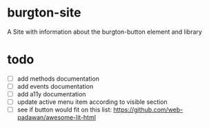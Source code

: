 # burgton-site
A Site with information about the burgton-button element and library


# todo
- [ ] add methods documentation
- [ ] add events documentation
- [ ] add a11y documentation
- [ ] update active menu item according to visible section
- [ ] see if button would fit on this list: https://github.com/web-padawan/awesome-lit-html
